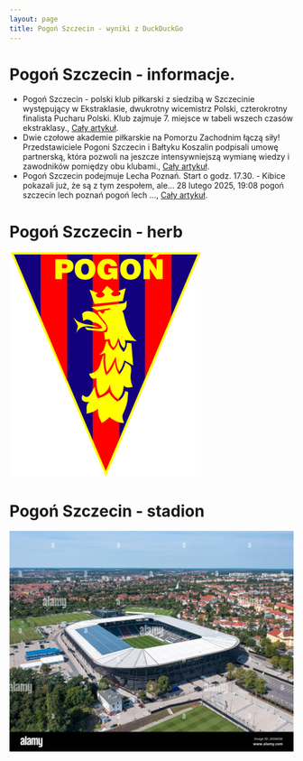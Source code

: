 ```yaml
---
layout: page
title: Pogoń Szczecin - wyniki z DuckDuckGo
---
```

# Pogoń Szczecin - informacje.
  * Pogoń Szczecin - polski klub piłkarski z siedzibą w Szczecinie występujący w Ekstraklasie, dwukrotny wicemistrz Polski, czterokrotny finalista Pucharu Polski. Klub zajmuje 7. miejsce w tabeli wszech czasów ekstraklasy., [Cały artykuł](https://pl.wikipedia.org/wiki/Pogoń_Szczecin).
  * Dwie czołowe akademie piłkarskie na Pomorzu Zachodnim łączą siły! Przedstawiciele Pogoni Szczecin i Bałtyku Koszalin podpisali umowę partnerską, która pozwoli na jeszcze intensywniejszą wymianę wiedzy i zawodników pomiędzy obu klubami., [Cały artykuł](https://pogonszczecin.pl/akademia-aktualnosci).
  * Pogoń Szczecin podejmuje Lecha Poznań. Start o godz. 17.30. - Kibice pokazali już, że są z tym zespołem, ale... 28 lutego 2025, 19:08 pogoń szczecin lech poznań pogoń lech ..., [Cały artykuł](https://gs24.pl/pogon-szczecin-zagra-o-polfinal-pucharu-polski-z-piastem-gliwice-portowcy-chca-wrocic-do-stolicy/ar/c2-19077552).


# Pogoń Szczecin - herb
  ![herb](pogon_szczecin_herb.jpg)

# Pogoń Szczecin - stadion
  ![stadion](pogon_szczecin_stadion.jpg)